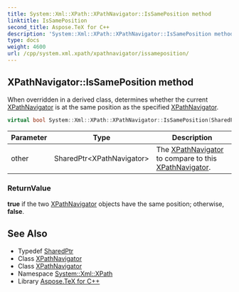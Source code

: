 ```yaml
---
title: System::Xml::XPath::XPathNavigator::IsSamePosition method
linktitle: IsSamePosition
second_title: Aspose.TeX for C++
description: 'System::Xml::XPath::XPathNavigator::IsSamePosition method. When overridden in a derived class, determines whether the current XPathNavigator is at the same position as the specified XPathNavigator in C++.'
type: docs
weight: 4600
url: /cpp/system.xml.xpath/xpathnavigator/issameposition/
---
```

## XPathNavigator::IsSamePosition method


When overridden in a derived class, determines whether the current [XPathNavigator](../) is at the same position as the specified [XPathNavigator](../).

```cpp
virtual bool System::Xml::XPath::XPathNavigator::IsSamePosition(SharedPtr<XPathNavigator> other)=0
```


| Parameter | Type | Description |
| --- | --- | --- |
| other | SharedPtr\<XPathNavigator\> | The [XPathNavigator](../) to compare to this [XPathNavigator](../). |

### ReturnValue

**true** if the two [XPathNavigator](../) objects have the same position; otherwise, **false**.

## See Also

* Typedef [SharedPtr](../../../system/sharedptr/)
* Class [XPathNavigator](../)
* Class [XPathNavigator](../)
* Namespace [System::Xml::XPath](../../)
* Library [Aspose.TeX for C++](../../../)
